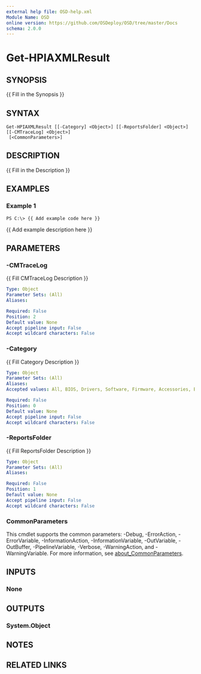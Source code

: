 ```yaml
---
external help file: OSD-help.xml
Module Name: OSD
online version: https://github.com/OSDeploy/OSD/tree/master/Docs
schema: 2.0.0
---
```


# Get-HPIAXMLResult

## SYNOPSIS
{{ Fill in the Synopsis }}

## SYNTAX

```
Get-HPIAXMLResult [[-Category] <Object>] [[-ReportsFolder] <Object>] [[-CMTraceLog] <Object>]
 [<CommonParameters>]
```

## DESCRIPTION
{{ Fill in the Description }}

## EXAMPLES

### Example 1
```
PS C:\> {{ Add example code here }}
```

{{ Add example description here }}

## PARAMETERS

### -CMTraceLog
{{ Fill CMTraceLog Description }}

```yaml
Type: Object
Parameter Sets: (All)
Aliases:

Required: False
Position: 2
Default value: None
Accept pipeline input: False
Accept wildcard characters: False
```

### -Category
{{ Fill Category Description }}

```yaml
Type: Object
Parameter Sets: (All)
Aliases:
Accepted values: All, BIOS, Drivers, Software, Firmware, Accessories, BIOS, Drivers

Required: False
Position: 0
Default value: None
Accept pipeline input: False
Accept wildcard characters: False
```

### -ReportsFolder
{{ Fill ReportsFolder Description }}

```yaml
Type: Object
Parameter Sets: (All)
Aliases:

Required: False
Position: 1
Default value: None
Accept pipeline input: False
Accept wildcard characters: False
```

### CommonParameters
This cmdlet supports the common parameters: -Debug, -ErrorAction, -ErrorVariable, -InformationAction, -InformationVariable, -OutVariable, -OutBuffer, -PipelineVariable, -Verbose, -WarningAction, and -WarningVariable. For more information, see [about_CommonParameters](http://go.microsoft.com/fwlink/?LinkID=113216).

## INPUTS

### None
## OUTPUTS

### System.Object
## NOTES

## RELATED LINKS
